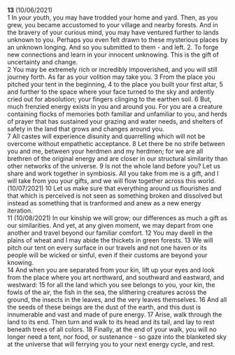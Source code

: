 **13** (10/06/2021)  
1 In your youth, you may have trodded your home and yard. Then, as you grew, you became accustomed to your village and nearby forests. And in the bravery of your curious mind, you may have ventured further to lands unknown to you. Perhaps you even felt drawn to these mysterious places by an unknown longing. And so you submitted to them - and left. 2. To forge new connections and learn in your innocent unknowing. This is the gift of uncertainty and change.  
2 You may be extremely rich or incredibly impoverished, and you will still journey forth. As far as your volition may take you. 3 From the place you pitched your tent in the beginning, 4 to the place you built your first altar, 5 and further to the space where your face turned to the sky and ardently cried out for absolution; your fingers clinging to the earthen soil. 6 But, much frenzied energy exists in you and around you. For you are a creature containing flocks of memories both familiar and unfamiliar to you, and herds of prayer that has sustained your grazing and water needs, and shelters of safety in the land that grows and changes around you.  
7 All castes will experience disunity and quarrelling which will not be overcome without empathetic acceptance. 8 Let there be no strife between you and me, between your herdmen and my herdmen; for we are all brethren of the original energy and are closer in our structural similarity than other networks of the universe. 9 Is not the whole land before you? Let us share and work together in symbiosis. All you take from me is a gift, and I will take from you your gifts, and we will flow together across this world. (10/07/2021) 10 Let us make sure that everything around us flourishes and that which is perceived is not seen as something broken and dissolved but instead as something that is tranformed and anew as a new energy iteration.  
11 (10/08/2021) In our kinship we will grow; our differences as much a gift as our similarities. And yet, at any given moment, we may depart from one another and travel beyond our familiar comfort. 12 You may dwell in the plains of wheat and I may abide the thickets in green forests. 13 We will pitch our tent on every surface in our travels and not one haven or its people will be wicked or sinful, even if their customs are beyond your knowing.  
14 And when you are separated from your kin, lift up your eyes and look from the place where you art northward, and southward and eastward, and westward: 15 for all the land which you see belongs to you, your kin, the fowls of the air, the fish in the sea, the slithering creatures across the ground, the insects in the leaves, and the very leaves themselves. 16 And all the seeds of these beings are the dust of the earth, and this dust is innumerable and vast and made of pure energy. 17 Arise, walk through the land to its end. Then turn and walk to its head and its tail, and lay to rest beneath trees of all colors. 18 Finally, at the end of your walk, you will no longer need a tent, nor food, or sustenance - so gaze into the blanketed sky at the universe that will ferrying you to your next energy cycle, and rest. 
